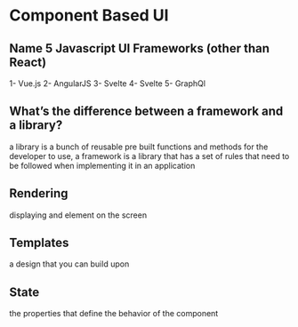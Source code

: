 # Component Based UI

## Name 5 Javascript UI Frameworks (other than React)

1- Vue.js
2- AngularJS
3- Svelte
4- Svelte
5- GraphQl

## What’s the difference between a framework and a library?

a library is a bunch of reusable pre built functions and methods for the developer to use, a framework is a library that has a set of rules that need to be followed when implementing it in an application

## Rendering

displaying and element on the screen

## Templates

a design that you can build upon

## State

the properties that define the behavior of the component
